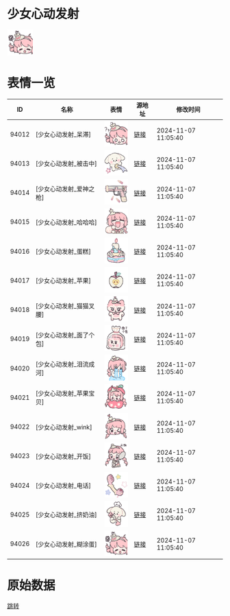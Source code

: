# 少女心动发射

<img src="./cover.png" height="60" alt="cover" />

# 表情一览

|ID|名称|表情|源地址|修改时间|
|----|----|----|----|----|
|94012|[少女心动发射_呆滞]|<img src="./pic/094012_%5B少女心动发射_呆滞%5D.png" height="60" alt="呆滞"/>|[链接](https://i0.hdslb.com/bfs/garb/81dcc30031c82f5adb5cccc593c777cdc0baef7d.png)|2024-11-07 11:05:40|
|94013|[少女心动发射_被击中]|<img src="./pic/094013_%5B少女心动发射_被击中%5D.png" height="60" alt="被击中"/>|[链接](https://i0.hdslb.com/bfs/garb/9a873776791674141860125e2d77bfede99dc128.png)|2024-11-07 11:05:40|
|94014|[少女心动发射_爱神之枪]|<img src="./pic/094014_%5B少女心动发射_爱神之枪%5D.png" height="60" alt="爱神之枪"/>|[链接](https://i0.hdslb.com/bfs/garb/97a35f5b40198d66aab24c82e5d5a02219bdb490.png)|2024-11-07 11:05:40|
|94015|[少女心动发射_哈哈哈]|<img src="./pic/094015_%5B少女心动发射_哈哈哈%5D.png" height="60" alt="哈哈哈"/>|[链接](https://i0.hdslb.com/bfs/garb/d627a232d25769535f3816f7e586eb3f3960611c.png)|2024-11-07 11:05:40|
|94016|[少女心动发射_蛋糕]|<img src="./pic/094016_%5B少女心动发射_蛋糕%5D.png" height="60" alt="蛋糕"/>|[链接](https://i0.hdslb.com/bfs/garb/6908d881229d374a50fcaa29d12f44c5a181814d.png)|2024-11-07 11:05:40|
|94017|[少女心动发射_苹果]|<img src="./pic/094017_%5B少女心动发射_苹果%5D.png" height="60" alt="苹果"/>|[链接](https://i0.hdslb.com/bfs/garb/ea3fcd750b5ff75c589430b3c35a00338e450d78.png)|2024-11-07 11:05:40|
|94018|[少女心动发射_猫猫叉腰]|<img src="./pic/094018_%5B少女心动发射_猫猫叉腰%5D.png" height="60" alt="猫猫叉腰"/>|[链接](https://i0.hdslb.com/bfs/garb/74e28ceaf662a39db9519bef069f1740c6cbc68d.png)|2024-11-07 11:05:40|
|94019|[少女心动发射_面了个包]|<img src="./pic/094019_%5B少女心动发射_面了个包%5D.png" height="60" alt="面了个包"/>|[链接](https://i0.hdslb.com/bfs/garb/f90852292fdfe2d57939b64ae8bf9d2cab373f22.png)|2024-11-07 11:05:40|
|94020|[少女心动发射_泪流成河]|<img src="./pic/094020_%5B少女心动发射_泪流成河%5D.png" height="60" alt="泪流成河"/>|[链接](https://i0.hdslb.com/bfs/garb/d710c28c109b0c18b8d4a667dac4f8164f655a8c.png)|2024-11-07 11:05:40|
|94021|[少女心动发射_苹果宝贝]|<img src="./pic/094021_%5B少女心动发射_苹果宝贝%5D.png" height="60" alt="苹果宝贝"/>|[链接](https://i0.hdslb.com/bfs/garb/fc4806a54a17120327819fdeba61955c846255a9.png)|2024-11-07 11:05:40|
|94022|[少女心动发射_wink]|<img src="./pic/094022_%5B少女心动发射_wink%5D.png" height="60" alt="wink"/>|[链接](https://i0.hdslb.com/bfs/garb/56efd90b8e06c9bbb8872a1ec5a9330e27720f04.png)|2024-11-07 11:05:40|
|94023|[少女心动发射_开饭]|<img src="./pic/094023_%5B少女心动发射_开饭%5D.png" height="60" alt="开饭"/>|[链接](https://i0.hdslb.com/bfs/garb/682c34995af336f46066f6afeae17e9023897211.png)|2024-11-07 11:05:40|
|94024|[少女心动发射_电话]|<img src="./pic/094024_%5B少女心动发射_电话%5D.png" height="60" alt="电话"/>|[链接](https://i0.hdslb.com/bfs/garb/fdf43ab55940b397ce57891d677330e0082eaeec.png)|2024-11-07 11:05:40|
|94025|[少女心动发射_挤奶油]|<img src="./pic/094025_%5B少女心动发射_挤奶油%5D.png" height="60" alt="挤奶油"/>|[链接](https://i0.hdslb.com/bfs/garb/0101916271558815405c41a608e4bc51c62100bc.png)|2024-11-07 11:05:40|
|94026|[少女心动发射_糊涂蛋]|<img src="./pic/094026_%5B少女心动发射_糊涂蛋%5D.png" height="60" alt="糊涂蛋"/>|[链接](https://i0.hdslb.com/bfs/garb/e7d5011200828ef52a8b56ef49fa0c0a7f41cd41.png)|2024-11-07 11:05:40|

# 原始数据

[跳转](./raw.json)

